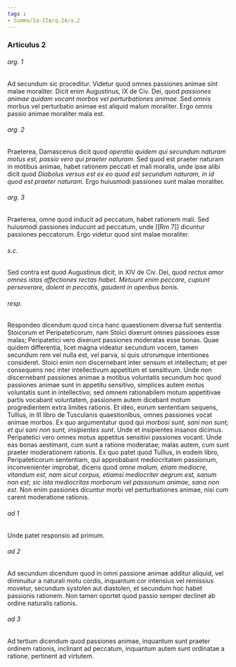 ```yaml
---
tags : 
- Summa/Ia-IIæ/q.24/a.2
---
```


### Articulus 2

###### arg. 1
Ad secundum sic proceditur. Videtur quod omnes passiones animae sint malae moraliter. Dicit enim Augustinus, IX de Civ. Dei, quod *passiones animae quidam vocant morbos vel perturbationes animae*. Sed omnis morbus vel perturbatio animae est aliquid malum moraliter. Ergo omnis passio animae moraliter mala est.

###### arg. 2
Praeterea, Damascenus dicit quod *operatio quidem qui secundum naturam motus est, passio vero qui praeter naturam*. Sed quod est praeter naturam in motibus animae, habet rationem peccati et mali moralis, unde ipse alibi dicit quod *Diabolus versus est ex eo quod est secundum naturam, in id quod est praeter naturam*. Ergo huiusmodi passiones sunt malae moraliter.

###### arg. 3
Praeterea, omne quod inducit ad peccatum, habet rationem mali. Sed huiusmodi passiones inducunt ad peccatum, unde [[Rm 7]] dicuntur passiones peccatorum. Ergo videtur quod sint malae moraliter.

###### s.c.
Sed contra est quod Augustinus dicit, in XIV de Civ. Dei, quod *rectus amor omnes istas affectiones rectas habet. Metuunt enim peccare, cupiunt perseverare, dolent in peccatis, gaudent in operibus bonis*.

###### resp.
Respondeo dicendum quod circa hanc quaestionem diversa fuit sententia Stoicorum et Peripateticorum, nam Stoici dixerunt omnes passiones esse malas; Peripatetici vero dixerunt passiones moderatas esse bonas. Quae quidem differentia, licet magna videatur secundum vocem, tamen secundum rem vel nulla est, vel parva, si quis utrorumque intentiones consideret. Stoici enim non discernebant inter sensum et intellectum; et per consequens nec inter intellectivum appetitum et sensitivum. Unde non discernebant passiones animae a motibus voluntatis secundum hoc quod passiones animae sunt in appetitu sensitivo, simplices autem motus voluntatis sunt in intellectivo; sed omnem rationabilem motum appetitivae partis vocabant voluntatem, passionem autem dicebant motum progredientem extra limites rationis. Et ideo, eorum sententiam sequens, Tullius, in III libro de Tusculanis quaestionibus, omnes passiones vocat animae morbos. Ex quo argumentatur quod qui *morbosi sunt, sani non sunt; et qui sani non sunt, insipientes sunt*. Unde et insipientes insanos dicimus. Peripatetici vero omnes motus appetitus sensitivi passiones vocant. Unde eas bonas aestimant, cum sunt a ratione moderatae; malas autem, cum sunt praeter moderationem rationis. Ex quo patet quod Tullius, in eodem libro, Peripateticorum sententiam, qui approbabant mediocritatem passionum, inconvenienter improbat, dicens quod *omne malum, etiam mediocre, vitandum est, nam sicut corpus, etiamsi mediocriter aegrum est, sanum non est; sic ista mediocritas morborum vel passionum animae, sana non est*. Non enim passiones dicuntur morbi vel perturbationes animae, nisi cum carent moderatione rationis.

###### ad 1
Unde patet responsio ad primum.

###### ad 2
Ad secundum dicendum quod in omni passione animae additur aliquid, vel diminuitur a naturali motu cordis, inquantum cor intensius vel remissius movetur, secundum systolen aut diastolen, et secundum hoc habet passionis rationem. Non tamen oportet quod passio semper declinet ab ordine naturalis rationis.

###### ad 3
Ad tertium dicendum quod passiones animae, inquantum sunt praeter ordinem rationis, inclinant ad peccatum, inquantum autem sunt ordinatae a ratione, pertinent ad virtutem.

